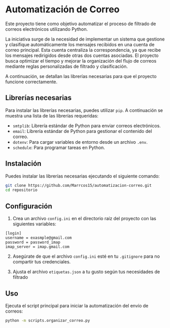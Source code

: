 # Automatización de Correo

Este proyecto tiene como objetivo automatizar el proceso de filtrado de correos electrónicos utilizando Python. 

La iniciativa surge de la necesidad de implementar un sistema que gestione y clasifique automáticamente los mensajes recibidos en una cuenta de correo principal. Esta cuenta centraliza la correspondencia, ya que recibe los mensajes redirigidos desde otras dos cuentas asociadas. El proyecto busca optimizar el tiempo y mejorar la organización del flujo de correos mediante reglas personalizadas de filtrado y clasificación.

A continuación, se detallan las librerías necesarias para que el proyecto funcione correctamente.

## Librerías necesarias

Para instalar las librerías necesarias, puedes utilizar `pip`. A continuación se muestra una lista de las librerías requeridas:

- `smtplib`: Librería estándar de Python para enviar correos electrónicos.
- `email`: Librería estándar de Python para gestionar el contenido del correo.
- `dotenv`: Para cargar variables de entorno desde un archivo `.env`.
- `schedule`: Para programar tareas en Python.

## Instalación

Puedes instalar las librerías necesarias ejecutando el siguiente comando:

```bash
git clone https://github.com/Marrcos15/automatizacion-correo.git
cd repositorio
```

## Configuración

1. Crea un archivo `config.ini` en el directorio raíz del proyecto con las siguientes variables:

```
[login]
username = exasmple@gmail.com
password = password_imap
imap_server = imap.gmail.com
```

2. Asegúrate de que el archivo `config.ini` esté en tu `.gitignore` para no compartir tus credenciales.

3. Ajusta el archivo `etiquetas.json` a tu gusto según tus necesidades de filtrado

## Uso

Ejecuta el script principal para iniciar la automatización del envío de correos:

```bash
python -m scripts.organizar_correo.py
```